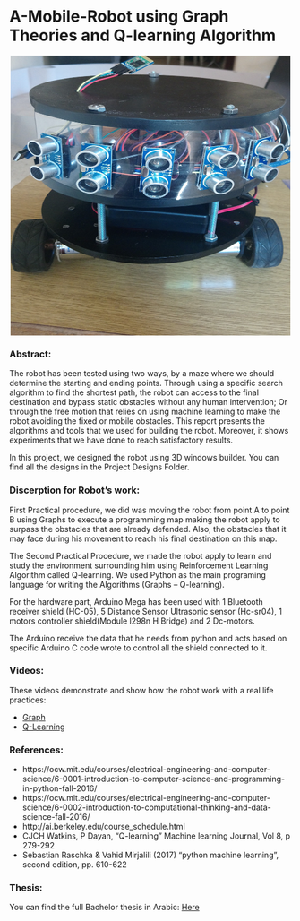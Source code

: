 # A-Mobile-Robot using Graph Theories and Q-learning Algorithm

<p align="center">
  <img src="Robot.JPG" align="center" width="500px" height="500px">
</p>
<h3>Abstract:</h3>
<p>The robot has been tested using two ways, by a maze where we should determine the starting and ending points. Through using a specific search algorithm to find the shortest path, the robot can access to the final destination and bypass static obstacles without any human intervention; Or through the free motion that relies on using machine learning to make the robot avoiding the fixed or mobile obstacles.
This report presents the algorithms and tools that we used for building the robot. Moreover, it shows experiments that we have done to reach satisfactory results.</p>

<p>In this project, we designed the robot using 3D windows builder. You can find all the designs in the Project Designs Folder.</p>
<h3>Discerption for Robot’s work:</h3>
<p>First Practical procedure, we did was moving the robot from point A to point B using Graphs to execute a programming map making the robot apply to surpass the obstacles that are already defended. Also, the obstacles that it may face during his movement to reach his final destination on this map.</p>

<p>The Second Practical Procedure, we made the robot apply to learn and study the environment surrounding him using Reinforcement Learning Algorithm called Q-learning.
We used Python as the main programing language for writing the Algorithms (Graphs – Q-learning).</p>
<p>For the hardware part, Arduino Mega has been used with 1 Bluetooth receiver shield (HC-05), 5 Distance Sensor Ultrasonic sensor (Hc-sr04), 1 motors controller shield(Module l298n H Bridge) and 2 Dc-motors.</p>
<p>The Arduino receive the data that he needs from python and acts based on specific Arduino C code wrote to control all the shield connected to it.</p>
<h3>Videos:</h3>
<p>These videos demonstrate and show how the robot work with a real life practices:</p>
<ul>
  <li><a href="https://drive.google.com/file/d/1p0-A6AlrSEub70bN8qfpGQH4ofiVB75C/view?usp=sharing">Graph</a></li>
  <li><a href="https://drive.google.com/file/d/1G2AMHnhWlAq66gghG7Q5SwaaNtn352eC/view?usp=sharing">Q-Learning</a></li>
  </ul>
  
<h3>References:</h3>
<ul>
  <li>https://ocw.mit.edu/courses/electrical-engineering-and-computer-science/6-0001-introduction-to-computer-science-and-programming-in-python-fall-2016/</li>
  <li>https://ocw.mit.edu/courses/electrical-engineering-and-computer-science/6-0002-introduction-to-computational-thinking-and-data-science-fall-2016/</li>
  <li>http://ai.berkeley.edu/course_schedule.html</li>
  <li>CJCH Watkins, P Dayan, “Q-learning” Machine learning Journal, Vol 8, p 279-292</li>
  <li>Sebastian Raschka & Vahid Mirjalili (2017) “python machine learning”, second edition, pp. 610-622</li>
</ul>
<h3>Thesis:</h3>
<p>You can find the full Bachelor thesis in Arabic: <a href="https://drive.google.com/file/d/1EF5tafwYIltcWr5bGRT1gw_Mej2G0-bD/view?usp=sharing">Here</a></p>
